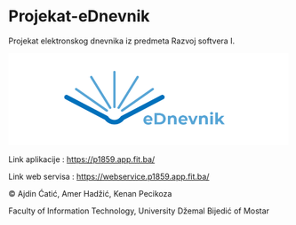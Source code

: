 # Projekat-eDnevnik
Projekat elektronskog dnevnika iz predmeta Razvoj softvera I.


![Image description](logo.png)

Link aplikacije : https://p1859.app.fit.ba/

Link web servisa : https://webservice.p1859.app.fit.ba/

© Ajdin Ćatić, Amer Hadžić, Kenan Pecikoza

Faculty of Information Technology, University Džemal Bijedić of Mostar
